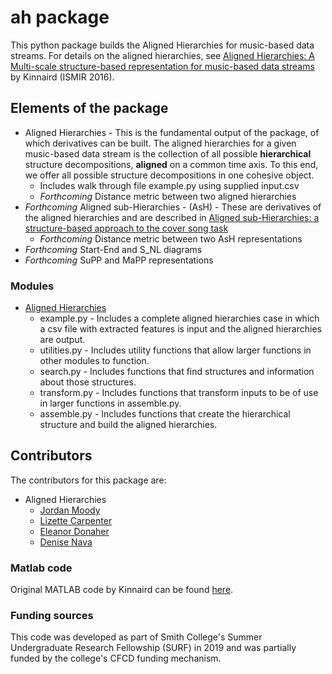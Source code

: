 # ah package

This python package builds the Aligned Hierarchies for music-based data streams. For details on the aligned hierarchies, see [Aligned Hierarchies: A Multi-scale structure-based representation for music-based data streams](https://s18798.pcdn.co/ismir2016/wp-content/uploads/sites/2294/2016/07/020_Paper.pdf) by Kinnaird (ISMIR 2016).


## Elements of the package

* Aligned Hierarchies - This is the fundamental output of the package, of which derivatives can be built. The aligned hierarchies for a given music-based data stream is the collection of all possible **hierarchical** structure decompositions, **aligned** on a common time axis. To this end, we offer all possible structure decompositions in one cohesive object.
    * Includes walk through file example.py using supplied input.csv
    * _Forthcoming_ Distance metric between two aligned hierarchies
* _Forthcoming_ Aligned sub-Hierarchies - (AsH) - These are derivatives of the aligned hierarchies and are described in [Aligned sub-Hierarchies: a structure-based approach to the cover song task](http://ismir2018.ircam.fr/doc/pdfs/81_Paper.pdf)
    * _Forthcoming_ Distance metric between two AsH representations
* _Forthcoming_ Start-End and S_NL diagrams
* _Forthcoming_ SuPP and MaPP representations

### Modules

* [Aligned Hierarchies](https://github.com/smith-tinkerlab/ah/tree/master/aligned-hierarchies)
   * example.py - Includes a complete aligned hierarchies case in which a csv file with extracted features is input and the aligned  hierarchies are output.
   * utilities.py - Includes utility functions that allow larger functions in other modules to function.
   * search.py - Includes functions that find structures and information about those structures.
   * transform.py - Includes functions that transform inputs to be of use in larger functions in assemble.py.
   * assemble.py - Includes functions that create the hierarchical structure and build the aligned hierarchies.

## Contributors

The contributors for this package are:
* Aligned Hierarchies
    * [Jordan Moody](https://github.com/jormacmoo)
    * [Lizette Carpenter](https://github.com/lcarpenter20)
    * [Eleanor Donaher](https://github.com/edonaher)
    * [Denise Nava](https://github.com/d-nava)


### Matlab code

Original MATLAB code by Kinnaird can be found [here](https://github.com/kmkinnaird/ThesisCode).

### Funding sources

This code was developed as part of Smith College's Summer Undergraduate Research Fellowship (SURF) in 2019 and was partially funded by the college's CFCD funding mechanism.
